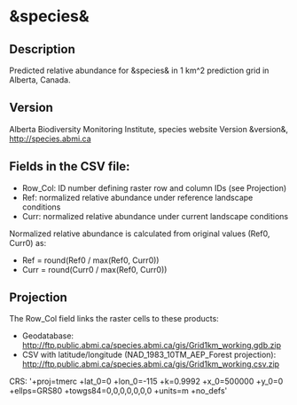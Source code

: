 # &species&

## Description

Predicted relative abundance for &species&
in 1 km^2 prediction grid in Alberta, Canada.

## Version

Alberta Biodiversity Monitoring Institute, species website
Version &version&, http://species.abmi.ca

## Fields in the CSV file:

* Row_Col: ID number defining raster row and column IDs (see Projection)
* Ref: normalized relative abundance under reference landscape conditions
* Curr: normalized relative abundance under current landscape conditions

Normalized relative abundance is calculated from original values
(Ref0, Curr0) as:
* Ref = round(Ref0 / max(Ref0, Curr0))
* Curr = round(Curr0 / max(Ref0, Curr0))

## Projection

The Row_Col field links the raster cells to these products:

* Geodatabase:
  http://ftp.public.abmi.ca/species.abmi.ca/gis/Grid1km_working.gdb.zip
* CSV with latitude/longitude (NAD_1983_10TM_AEP_Forest projection):
  http://ftp.public.abmi.ca/species.abmi.ca/gis/Grid1km_working.csv.zip

CRS: '+proj=tmerc +lat_0=0 +lon_0=-115 +k=0.9992 +x_0=500000 +y_0=0 +ellps=GRS80 +towgs84=0,0,0,0,0,0,0 +units=m +no_defs'
